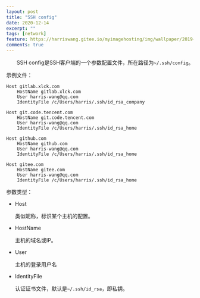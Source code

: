 ```yaml
---
layout: post
title: "SSH config"
date: 2020-12-14
excerpt: ""
tags: [network]
feature: https://harriswang.gitee.io/myimagehosting/img/wallpaper/2019-10-01.jpeg
comments: true
---
```




　　SSH config是SSH客户端的一个参数配置文件，所在路径为`~/.ssh/config`。



示例文件：

```
Host gitlab.xlck.com
    HostName gitlab.xlck.com
    User harris-wang@qq.com
    IdentityFile /c/Users/harris/.ssh/id_rsa_company
    
Host git.code.tencent.com
    HostName git.code.tencent.com
    User harris-wang@qq.com
    IdentityFile /c/Users/harris/.ssh/id_rsa_home

Host github.com
    HostName github.com
    User harris-wang@qq.com
    IdentityFile /c/Users/harris/.ssh/id_rsa_home

Host gitee.com
    HostName gitee.com
    User harris-wang@qq.com
    IdentityFile /c/Users/harris/.ssh/id_rsa_home
```



参数类型：

- Host

  类似昵称，标识某个主机的配置。

- HostName

  主机的域名或IP。

- User

  主机的登录用户名

- IdentityFile

  认证证书文件，默认是`~/.ssh/id_rsa`，即私钥。
